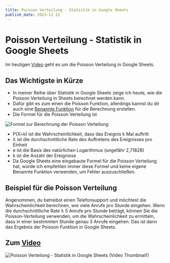 ```yaml
---
title: Poisson Verteilung - Statistik in Google Sheets
publish_date: 2023-11-12
---
```


# Poisson Verteilung - Statistik in Google Sheets

Im heutigen [Video](https://youtu.be/zuLYngJibEU) geht es um die Poisson Verteilung in Google Sheets. 

## Das Wichtigste in Kürze

- In meiner Reihe über Statistik in Google Sheets zeige ich heute, wie die Poisson Verteilung in Sheets berechnet werden kann.
- Dafür gibt es zum einen die Poisson Funktion, allerdings kannst du dir auch eine [Benannte Funktion](https://youtu.be/L2LVHTGzizU) für die Berechnung erstellen.
- Die Formel für die Poisson Verteilung ist

![Formel zur Berechnung der Poisson Verteilung](../../images/formeln/513_formel.jpg "Formel zur Berechnung der Poisson Verteilung")

- P(X=k) ist die Wahrscheinlichkeit, dass das Ereignis k Mal auftritt
- λ ist die durchschnittliche Rate des Auftretens des Ereignisses pro Einheit
- e ist die Basis des natürlichen Logarithmus (ungefähr 2,71828)
- k ist die Anzahl der Ereignisse
- Da Google Sheets eine eingebaute Formel für die Poisson Verteilung hat, würde ich empfehlen immer diese Formel und keine eigene Benannte Funktion verwenden, um Fehler auszuschließen.

## Beispiel für die Poisson Verteilung

Angenommen, du betreibst einen Telefonsupport und möchtest die Wahrscheinlichkeit berechnen, wie viele Anrufe pro Stunde eingehen. Wenn die durchschnittliche Rate λ 5 Anrufe pro Stunde beträgt, können Sie die Poisson-Verteilung verwenden, um die Wahrscheinlichkeit zu ermitteln, dass in einer bestimmten Stunde genau 3 Anrufe eingehen. Das ist dann das Ergebnis der Poisson Funktion in Google Sheets.

## Zum [Video](https://youtu.be/zuLYngJibEU)

![Poisson Verteilung - Statistik in Google Sheets (Video Thumbnail!)](../../thumbnails/Fertig513.jpg "Poisson Verteilung - Statistik in Google Sheets (Video Thumbnail!)")